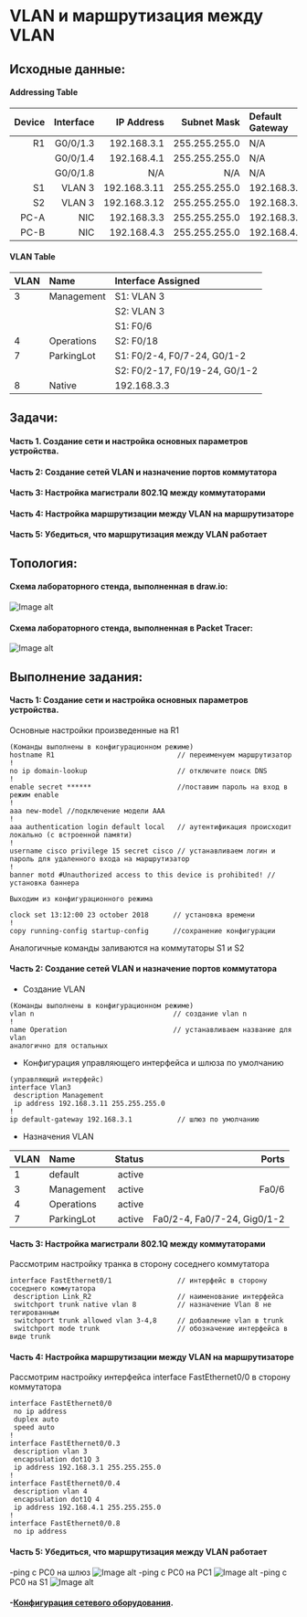 # VLAN и маршрутизация между VLAN
    
## Исходные данные:

#### Addressing Table

| Device  | Interface          |IP Address   |Subnet Mask  |Default Gateway|
| -------:|------------------:| -------------:| -----------:| :-------------|
| R1      | G0/0/1.3           | 192.168.3.1  |255.255.255.0| N/A           |
|         | G0/0/1.4           | 192.168.4.1  |255.255.255.0| N/A           |
|         | G0/0/1.8           | N/A          |N/A          | N/A           |
| S1      | VLAN 3             | 192.168.3.11 |255.255.255.0| 192.168.3.1   |
| S2      | VLAN 3             | 192.168.3.12 |255.255.255.0| 192.168.3.1   |
| PC-A    | NIC                | 192.168.3.3  |255.255.255.0| 192.168.3.1   |
| PC-B    | NIC                | 192.168.4.3  |255.255.255.0| 192.168.4.1   |

#### VLAN Table

| VLAN    | Name             |Interface Assigned   
| :-------|:-----------------| :-----------| 
| 3       | Management       | S1: VLAN 3  |
|         |                  | S2: VLAN 3  |
|         |                  | S1: F0/6    |
| 4       | Operations       | S2: F0/18   |
| 7       | ParkingLot       | S1: F0/2-4, F0/7-24, G0/1-2   |
|         |                  | S2: F0/2-17, F0/19-24, G0/1-2 |
| 8       | Native           | 192.168.3.3  |

## Задачи:

#### Часть 1. Создание сети и настройка основных параметров устройства.
#### Часть 2: Создание сетей VLAN и назначение портов коммутатора
#### Часть 3: Настройка магистрали 802.1Q между коммутаторами
#### Часть 4: Настройка маршрутизации между VLAN на маршрутизаторе
#### Часть 5: Убедиться, что маршрутизация между VLAN работает

## Топология:

#### Cхема лабораторного стенда, выполненная в draw.io:

![Image alt](https://github.com/Misha-cook/otus-networks/blob/main/labs/lab01/%D0%A1%D1%85%D0%B5%D0%BC%D0%B0.png)

#### Cхема лабораторного стенда, выполненная в Packet Tracer:

![Image alt](https://github.com/Misha-cook/otus-networks/blob/main/labs/lab01/%D0%A1%D1%85%D0%B5%D0%BC%D0%B0%20Packet%20Tracer.png)

## Выполнение задания:

#### Часть 1: Создание сети и настройка основных параметров устройства.

Основные настройки произведенные на R1 

```
(Команды выполнены в конфигурационном режиме)
hostname R1                              // переименуем маршрутизатор
!
no ip domain-lookup                      // отключите поиск DNS
!
enable secret ******                     //поставим пароль на вход в режим enable
!
aaa new-model //подключение модели AAA
!
aaa authentication login default local   // аутентификация происходит локально (с встроенной памяти)
!
username cisco privilege 15 secret cisco // устанавливаем логин и пароль для удаленного входа на маршрутизатор
!
banner motd #Unauthorized access to this device is prohibited! // установка баннера

Выходим из конфигурационного режима

clock set 13:12:00 23 october 2018      // установка времени
!
copy running-config startup-config      //сохранение конфигурации
```
Аналогичные команды заливаются на коммутаторы S1 и S2

#### Часть 2: Создание сетей VLAN и назначение портов коммутатора
- Создание VLAN 
```
(Команды выполнены в конфигурационном режиме)
vlan n                                  // создание vlan n
!
name Operation                          // устанавливаем название для vlan 
аналогично для остальных 
```
- Конфигурация управляющего интерфейса и шлюза по умолчанию
```
(управляющий интерфейс)
interface Vlan3
 description Management
 ip address 192.168.3.11 255.255.255.0
!
ip default-gateway 192.168.3.1           // шлюз по умолчанию
``` 
- Назначения VLAN 

|VLAN| Name |Status    |Ports|
| :-------|:-----------------| -----------:| -----------:| 
|1|    default    |                      active|        | 
|3|    Management |                      active|   Fa0/6|
|4|    Operations |                      active|        |
|7|    ParkingLot |                      active|    Fa0/2-4, Fa0/7-24, Gig0/1-2|
                                              
#### Часть 3: Настройка магистрали 802.1Q между коммутаторами
Рассмотрим настройку транка в сторону соседнего коммутатора
```
interface FastEthernet0/1                // интерфейс в сторону соседнего коммутатора
 description Link_R2                     // наименование интерфейса
 switchport trunk native vlan 8          // назначение Vlan 8 не тегированным 
 switchport trunk allowed vlan 3-4,8     // добавление vlan в trunk
 switchport mode trunk                   // обозначение интерфейса в виде trunk
```
#### Часть 4: Настройка маршрутизации между VLAN на маршрутизаторе
Рассмотрим настройку интерфейса interface FastEthernet0/0 в сторону коммутатора
```
interface FastEthernet0/0
 no ip address
 duplex auto
 speed auto
!
interface FastEthernet0/0.3               
 description vlan 3
 encapsulation dot1Q 3
 ip address 192.168.3.1 255.255.255.0
!
interface FastEthernet0/0.4
 description vlan 4
 encapsulation dot1Q 4
 ip address 192.168.4.1 255.255.255.0
!
interface FastEthernet0/0.8
 no ip address
```
#### Часть 5: Убедиться, что маршрутизация между VLAN работает
-ping с PC0 на шлюз 
![Image alt](https://github.com/Misha-cook/otus-networks/blob/main/labs/lab01/1.png)
-ping с PC0 на PC1
![Image alt](https://github.com/Misha-cook/otus-networks/blob/main/labs/lab01/2.png)
-ping с PC0 на S1
![Image alt](https://github.com/Misha-cook/otus-networks/blob/main/labs/lab01/3.png)
#### -[Конфигурация сетевого оборудования](config/).
